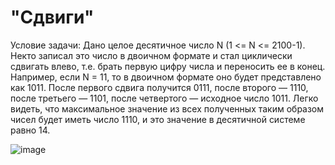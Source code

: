 # "Сдвиги"

Условие задачи:
Дано целое десятичное число N (1 <= N <= 2100-1). Некто записал это число в двоичном формате и стал циклически сдвигать влево, т.е. брать первую цифру числа и переносить ее в конец. Например, если N = 11, то в двоичном формате оно будет представлено как 1011. После первого сдвига получится 0111, после второго — 1110, после третьего — 1101, после четвертого — исходное число 1011. Легко видеть, что максимальное значение из всех полученных таким образом чисел будет иметь число 1110, и это значение в десятичной системе равно 14.

![image](https://user-images.githubusercontent.com/56022576/205132545-43368b0f-9a38-4f54-b006-d5ee4e3a469a.png)




